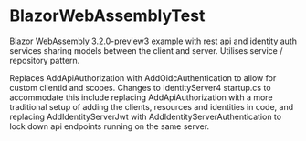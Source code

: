 # BlazorWebAssemblyTest
Blazor WebAssembly 3.2.0-preview3 example with rest api and identity auth services sharing models between the client and server. Utilises service / repository pattern.

Replaces AddApiAuthorization with AddOidcAuthentication to allow for custom clientid and scopes. Changes to IdentityServer4 startup.cs to accommodate this include replacing AddApiAuthorization with a more traditional setup of adding the clients, resources and identities in code, and replacing AddIdentityServerJwt with AddIdentityServerAuthentication to lock down api endpoints running on the same server.
